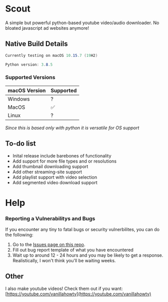 # Scout

A simple but powerful python-based youtube video/audio downloader.
No bloated javascript ad websites anymore!

 
## Native Build Details
```cs
Currently testing on macOS 10.15.7 (19H2)

Python version: 3.8.5
``` 
 
### Supported Versions

| macOS Version | Supported          |
| ------- | ------------------ |
| Windows   | ?                |
| MacOS  | :white_check_mark: |
| Linux   | ?                |
*Since this is based only with python it is versatile for OS support*
 
 ## To-do list
- Inital release include barebones of functionality
- Add support for more file types and or resolutions
- Add thumbnail downloading  support
- Add other streaming-site support
- Add playlist support with video selection
- Add segmented video download support
 
# Help
 
### Reporting a Vulnerabilitys and Bugs

If you encounter any tiny to fatal bugs or security vulnerbilites, you can do the following:

1. Go to the [Issues page on this repo](https://github.com/leifadev/scout/issues).
2. Fill out bug report template of what you have encountered
3. Wait up to around 12 - 24 hours and you may be likely to get a response. Realistically, I won't think you'll be waiting weeks.

## Other
I also make youtube videos! Check them out if you want:
[https://youtube.com/vanillahowtv](https://youtube.com/vanillahowtv)
